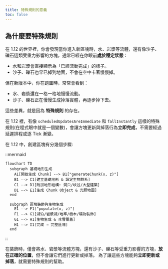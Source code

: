 ```yaml
---
title: 特殊規則的意義
toc: false
---
```


## 為什麼要特殊規則

在 1.12 的世界裡，你會發現當你進入新區塊時，水、岩漿等流體，還有像沙子、礫石這類受重力影響的方塊，通常已經在你眼前**處於穩定狀態**：
- 水和岩漿會直接顯示為「已經流動完成」的樣子。
- 沙子、礫石也早已掉到地面，不會在空中卡著慢慢掉。

但在新版本中，你在跑圖時，常常會看到：
- 水、岩漿還在一格一格地慢慢流動。
- 沙子、礫石正在慢慢生成掉落實體，再逐步掉下去。

這些差異，就是因為 **特殊規則** 的存在。

在 1.12 裡，有像 `scheduledUpdatesAreImmediate` 和 `fallInstantly` 這樣的特殊規則(在程式眼中就是一個變數)，會讓方塊更新與掉落行為**立即完成**，不需要經過延遲排程或逐 Tick 漸變。

在 1.12 中，創建區塊有分幾個步驟:

::mermaid
```text
flowchart TD
  subgraph 基礎地形生成
    A1[開始生成 Chunk] --> B1["generateChunk(x, z)"]
    B1 --> C1[建立基礎地形 & 設定生物群系]
    C1 --> D1[附加地形結構: 洞穴/峽谷/大型建築]
    D1 --> E1[生成 Chunk Object & 光照地圖]
  end

  subgraph 區塊裝飾與生物生成
    E1 --> F1["populate(x, z)"]
    F1 --> G1[湖泊/岩漿湖/地牢/樹木/礦物裝飾]
    G1 --> H1[生物生成 & 冰雪覆蓋]
    H1 --> I1[完成 → 完整區塊]
  end
```
::

在裝飾時，僅會將水、岩漿等流體方塊，還有沙子、礫石等受重力影響的方塊，**放在正確的位置**，但不會讓它們進行更新或掉落。
為了讓這些方塊能夠**立即更新或掉落**，就需要特殊規則的幫助。
